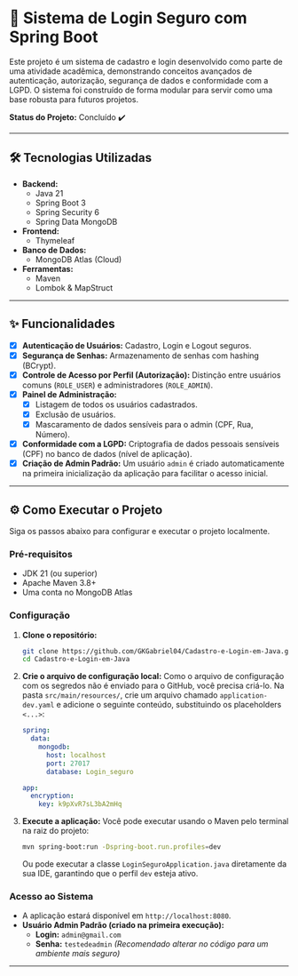 # 🚀 Sistema de Login Seguro com Spring Boot

Este projeto é um sistema de cadastro e login desenvolvido como parte de uma atividade acadêmica, demonstrando conceitos avançados de autenticação, autorização, segurança de dados e conformidade com a LGPD. O sistema foi construído de forma modular para servir como uma base robusta para futuros projetos.

**Status do Projeto:** Concluído ✔️

---

## 🛠️ Tecnologias Utilizadas

- **Backend:**
  - Java 21
  - Spring Boot 3
  - Spring Security 6
  - Spring Data MongoDB
- **Frontend:**
  - Thymeleaf
- **Banco de Dados:**
  - MongoDB Atlas (Cloud)
- **Ferramentas:**
  - Maven
  - Lombok & MapStruct

---

## ✨ Funcionalidades

- [x] **Autenticação de Usuários:** Cadastro, Login e Logout seguros.
- [x] **Segurança de Senhas:** Armazenamento de senhas com hashing (BCrypt).
- [x] **Controle de Acesso por Perfil (Autorização):** Distinção entre usuários comuns (`ROLE_USER`) e administradores (`ROLE_ADMIN`).
- [x] **Painel de Administração:**
  - [x] Listagem de todos os usuários cadastrados.
  - [x] Exclusão de usuários.
  - [x] Mascaramento de dados sensíveis para o admin (CPF, Rua, Número).
- [x] **Conformidade com a LGPD:** Criptografia de dados pessoais sensíveis (CPF) no banco de dados (nível de aplicação).
- [x] **Criação de Admin Padrão:** Um usuário `admin` é criado automaticamente na primeira inicialização da aplicação para facilitar o acesso inicial.

---

## ⚙️ Como Executar o Projeto

Siga os passos abaixo para configurar e executar o projeto localmente.

### Pré-requisitos
- JDK 21 (ou superior)
- Apache Maven 3.8+
- Uma conta no MongoDB Atlas

### Configuração

1.  **Clone o repositório:**
    ```bash
    git clone https://github.com/GKGabriel04/Cadastro-e-Login-em-Java.git
    cd Cadastro-e-Login-em-Java
    ```

2.  **Crie o arquivo de configuração local:**
    Como o arquivo de configuração com os segredos não é enviado para o GitHub, você precisa criá-lo. Na pasta `src/main/resources/`, crie um arquivo chamado `application-dev.yaml` e adicione o seguinte conteúdo, substituindo os placeholders `<...>`:

    ```yaml
    spring:
      data:
        mongodb:
          host: localhost
          port: 27017
          database: Login_seguro

    app:
      encryption:
        key: k9pXvR7sL3bA2mHq
    ```

3.  **Execute a aplicação:**
    Você pode executar usando o Maven pelo terminal na raiz do projeto:
    ```bash
    mvn spring-boot:run -Dspring-boot.run.profiles=dev
    ```
    Ou pode executar a classe `LoginSeguroApplication.java` diretamente da sua IDE, garantindo que o perfil `dev` esteja ativo.

### Acesso ao Sistema

- A aplicação estará disponível em `http://localhost:8080`.
- **Usuário Admin Padrão (criado na primeira execução):**
  - **Login:** `admin@gmail.com`
  - **Senha:** `testedeadmin` *(Recomendado alterar no código para um ambiente mais seguro)*

---
